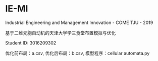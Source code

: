 # IE-MI
Industrial Engineering and Management Innovation - COME TJU - 2019

基于二维元胞自动机的天津大学学三食堂布置模拟与优化 

Student ID: 3016209302

优化前布局：a.csv, 优化后布局：b.csv, 模型程序：cellular automata.py
